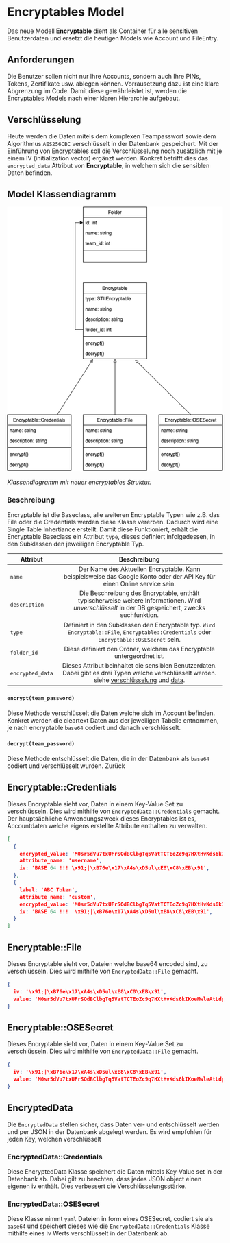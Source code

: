 # Encryptables Model

Das neue Modell **Encryptable** dient als Container für alle sensitiven Benutzerdaten und ersetzt die heutigen Models wie Account und FileEntry.

## Anforderungen

Die Benutzer sollen nicht nur Ihre Accounts, sondern auch Ihre PINs, Tokens, Zertifikate usw. ablegen können.
Vorrausetzung dazu ist eine klare Abgrenzung im Code. Damit diese gewährleistet ist, werden die Encryptables Models nach
einer klaren Hierarchie aufgebaut.

## Verschlüsselung

Heute werden die Daten mitels dem komplexen Teampasswort sowie dem Algorithmus `AES256CBC` verschlüsselt in der Datenbank gespeichert. Mit der Einführung von Encryptables soll die Verschlüsselung noch zusätzlich mit je einem IV (initialization vector) ergänzt werden. Konkret betrifft dies das `encrypted_data` Attribut von **Encryptable**, in welchem sich die sensiblen Daten befinden.

## Model Klassendiagramm

![Encryptables Klassendiagramm](_diagrams/encryptables.png)

_Klassendiagramm mit neuer encryptables Struktur._

### Beschreibung

Encryptable ist die Baseclass, alle weiteren Encryptable Typen wie z.B. das File oder
die Credentials werden diese Klasse vererben. Dadurch wird eine Single Table Inhertiance erstellt. Damit diese
Funktioniert, erhält die Encryptable Baseclass ein Attribut `type`, dieses definiert infolgedessen, in den Subklassen
den jeweiligen Encryptable Typ.

| Attribut                | Beschreibung                                                                                                                                                                       |
| ----------------------- |:----------------------------------------------------------------------------------------------------------------------------------------------------------------------------------:|
| `name`                  | Der Name des Aktuellen Encryptable. Kann beispielsweise das Google Konto oder der API Key für einen Online service sein.                                                           |
| `description`           | Die Beschreibung des Encryptable, enthält typischerweise weitere Informationen. Wird *unverschlüsselt* in der DB gespeichert, zwecks suchfunktion.                                 |
| `type`                  | Definiert in den Subklassen den Encryptable typ. `Wird Encryptable::File`, `Encryptable::Credentials` oder `Encryptable::OSESecret` sein.                                          |
| `folder_id`             | Diese definiert den Ordner, welchem das Encryptable untergeordnet ist.                                                                                                             |
| `encrypted_data`        | Dieses Attribut beinhaltet die sensiblen Benutzerdaten. Dabei gibt es drei Typen welche verschlüsselt werden. siehe [verschlüsselung](#verschlsselung) und [data](#data-attribut). |

#### `encrypt(team_password)`
Diese Methode verschlüsselt die Daten welche sich im Account befinden. Konkret werden die cleartext Daten aus der jeweiligen Tabelle entnommen, je nach encryptable `base64` codiert und danach verschlüsselt.

#### `decrypt(team_password)`
Diese Methode entschlüsselt die Daten, die in der Datenbank als `base64` codiert und verschlüsselt wurden. Zurück

## Encryptable::Credentials

Dieses Encryptable sieht vor, Daten in einem Key-Value Set zu verschlüsseln. Dies wird mithilfe
von `EncryptedData::Credentials` gemacht. Der hauptsächliche Anwendungszweck dieses Encryptables ist es, Accountdaten welche eigens erstellte Attribute enthalten zu verwalten.

```json lines
[
  {
    encrypted_value: 'M0sr5dVu7txUFrSOdBClbgTq5VatTCTEoZc9q7HXtHvKds6kIKoeMwleAtLdpq/l9ZwlXwVLYuYwqBbeuYm2Pk0IW7vn+knnN6BFM8868m7xj8Y/3/MF/ap5THIjEGJePsA6mdsajYGYFJpi59pcUNernxzj5sOXZn4DPPLNZ5Lh7xr3D9dl06vLF0Pk13Kts3gmsB5PFuDiEd2igOdYKkLvLtZGUadmiE1D3gcWblevFYdV/Cwo8owdK3DR3MnJUK6IYgUVF/NHdbACqgfhpX+qOXINSHE56rHE90FwRiFC7QZdTpP7POD1HPJ7aFTeev0zuCvDoQIs9YMmY9Dc+A==',
    attribute_name: 'username',
    iv: 'BASE 64 !!! \x91;|\xB76e\x17\xA4s\xD5ul\xE8\xC8\xEB\x91',
  },
  {
    label: 'ABC Token',
    attribute_name: 'custom',
    encrypted_value: 'M0sr5dVu7txUFrSOdBClbgTq5VatTCTEoZc9q7HXtHvKds6kIKoeMwleAtLdpq/l9ZwlXwVLYuYwqBbeuYm2Pk0IW7vn+knnN6BFM8868m7xj8Y/3/MF/ap5THIjEGJePsA6mdsajYGYFJpi59pcUNernxzj5sOXZn4DPPLNZ5Lh7xr3D9dl06vLF0Pk13Kts3gmsB5PFuDiEd2igOdYKkLvLtZGUadmiE1D3gcWblevFYdV/Cwo8owdK3DR3MnJUK6IYgUVF/NHdbACqgfhpX+qOXINSHE56rHE90FwRiFC7QZdTpP7POD1HPJ7aFTeev0zuCvDoQIs9YMmY9Dc+A==',
    iv: 'BASE 64 !!!  \x91;|\xB76e\x17\xA4s\xD5ul\xE8\xC8\xEB\x91',
  }
]
```

## Encryptable::File

Dieses Encryptable sieht vor, Dateien welche base64 encoded sind, zu verschlüsseln. Dies wird mithilfe
von `EncryptedData::File` gemacht.

```json lines
{
  iv: '\x91;|\xB76e\x17\xA4s\xD5ul\xE8\xC8\xEB\x91',
  value: 'M0sr5dVu7txUFrSOdBClbgTq5VatTCTEoZc9q7HXtHvKds6kIKoeMwleAtLdpq/l9ZwlXwVLYuYwqBbeuYm2Pk0IW7vn+knnN6BFM8868m7xj8Y/3/MF/ap5THIjEGJePsA6mdsajYGYFJpi59pcUNernxzj5sOXZn4DPPLNZ5Lh7xr3D9dl06vLF0Pk13Kts3gmsB5PFuDiEd2igOdYKkLvLtZGUadmiE1D3gcWblevFYdV/Cwo8owdK3DR3MnJUK6IYgUVF/NHdbACqgfhpX+qOXINSHE56rHE90FwRiFC7QZdTpP7POD1HPJ7aFTeev0zuCvDoQIs9YMmY9Dc+A==',
}
```

## Encryptable::OSESecret

Dieses Encryptable sieht vor, Daten in einem Key-Value Set zu verschlüsseln. Dies wird mithilfe
von `EncryptedData::File` gemacht.

```json lines
{
  iv: '\x91;|\xB76e\x17\xA4s\xD5ul\xE8\xC8\xEB\x91',
  value: 'M0sr5dVu7txUFrSOdBClbgTq5VatTCTEoZc9q7HXtHvKds6kIKoeMwleAtLdpq/l9ZwlXwVLYuYwqBbeuYm2Pk0IW7vn+knnN6BFM8868m7xj8Y/3/MF/ap5THIjEGJePsA6mdsajYGYFJpi59pcUNernxzj5sOXZn4DPPLNZ5Lh7xr3D9dl06vLF0Pk13Kts3gmsB5PFuDiEd2igOdYKkLvLtZGUadmiE1D3gcWblevFYdV/Cwo8owdK3DR3MnJUK6IYgUVF/NHdbACqgfhpX+qOXINSHE56rHE90FwRiFC7QZdTpP7POD1HPJ7aFTeev0zuCvDoQIs9YMmY9Dc+A=='
}
```

## EncryptedData
Die `EncryptedData` stellen sicher, dass Daten ver- und entschlüsselt werden und per JSON in der Datenbank abgelegt werden. Es wird empfohlen für jeden Key, welchen verschlüsselt

### EncryptedData::Credentials
Diese EncryptedData Klasse speichert die Daten mittels Key-Value set in der Datenbank ab. Dabei gilt zu beachten, dass jedes JSON object einen eigenen iv enthält. Dies verbessert die Verschlüsselungsstärke.

### EncryptedData::OSESecret
Diese Klasse nimmt `yaml` Dateien in form eines OSESecret, codiert sie als `base64` und speichert dieses wie die `EncryptedData::Credentials` Klasse mithilfe eines iv Werts verschlüsselt in der Datenbank ab.
